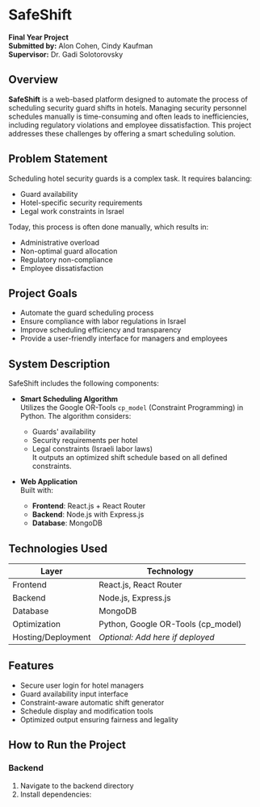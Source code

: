 # SafeShift

**Final Year Project**  
**Submitted by:** Alon Cohen, Cindy Kaufman  
**Supervisor:** Dr. Gadi Solotorovsky  

## Overview

**SafeShift** is a web-based platform designed to automate the process of scheduling security guard shifts in hotels. Managing security personnel schedules manually is time-consuming and often leads to inefficiencies, including regulatory violations and employee dissatisfaction. This project addresses these challenges by offering a smart scheduling solution.

## Problem Statement

Scheduling hotel security guards is a complex task. It requires balancing:

- Guard availability
- Hotel-specific security requirements
- Legal work constraints in Israel

Today, this process is often done manually, which results in:

- Administrative overload  
- Non-optimal guard allocation  
- Regulatory non-compliance  
- Employee dissatisfaction  

## Project Goals

- Automate the guard scheduling process
- Ensure compliance with labor regulations in Israel
- Improve scheduling efficiency and transparency
- Provide a user-friendly interface for managers and employees

## System Description

SafeShift includes the following components:

- **Smart Scheduling Algorithm**  
  Utilizes the Google OR-Tools `cp_model` (Constraint Programming) in Python. The algorithm considers:
  - Guards' availability  
  - Security requirements per hotel  
  - Legal constraints (Israeli labor laws)  
  It outputs an optimized shift schedule based on all defined constraints.

- **Web Application**  
  Built with:
  - **Frontend**: React.js + React Router  
  - **Backend**: Node.js with Express.js  
  - **Database**: MongoDB  

## Technologies Used

| Layer           | Technology            |
|----------------|------------------------|
| Frontend       | React.js, React Router |
| Backend        | Node.js, Express.js    |
| Database       | MongoDB                |
| Optimization   | Python, Google OR-Tools (cp_model) |
| Hosting/Deployment | *Optional: Add here if deployed* |

## Features

- Secure user login for hotel managers
- Guard availability input interface
- Constraint-aware automatic shift generator
- Schedule display and modification tools
- Optimized output ensuring fairness and legality

## How to Run the Project

### Backend

1. Navigate to the backend directory  
2. Install dependencies:
